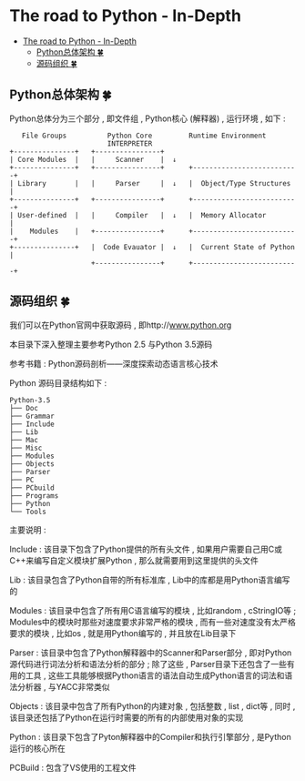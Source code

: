 # The road to Python - In-Depth
<!-- TOC -->

- [The road to Python - In-Depth](#the-road-to-python---in-depth)
    - [Python总体架构  🍀](#python总体架构--🍀)
    - [源码组织  🍀](#源码组织--🍀)

<!-- /TOC -->
## Python总体架构  🍀

Python总体分为三个部分 , 即文件组 , Python核心 (解释器) , 运行环境 , 如下 : 

```
   File Groups          Python Core			Runtime Environment
						INTERPRETER
+---------------+	+----------------+
| Core Modules  |   |     Scanner    |  ↓
+---------------+   +----------------+		+--------------------------+
| Library       |	|     Parser     |	↓	|  Object/Type Structures  |
+---------------+	+----------------+		+--------------------------+
| User-defined  |	|     Compiler	 |	↓	|  Memory Allocator        |
|    Modules    |	+----------------+		+--------------------------+
+---------------+	|  Code Evauator |	↓	|  Current State of Python |
					+----------------+		+--------------------------+
```

## 源码组织  🍀

我们可以在Python官网中获取源码 , 即http://www.python.org

本目录下深入整理主要参考Python 2.5 与Python 3.5源码

参考书籍 : Python源码剖析——深度探索动态语言核心技术

Python 源码目录结构如下 : 

```
Python-3.5
├── Doc
├── Grammar
├── Include
├── Lib
├── Mac
├── Misc
├── Modules
├── Objects
├── Parser
├── PC
├── PCbuild
├── Programs
├── Python
└── Tools
```

主要说明 :

Include : 该目录下包含了Python提供的所有头文件 , 如果用户需要自己用C或C++来编写自定义模块扩展Python , 那么就需要用到这里提供的头文件

Lib : 该目录包含了Python自带的所有标准库 , Lib中的库都是用Python语言编写的

Modules : 该目录中包含了所有用C语言编写的模块 , 比如random , cStringIO等 ; Modules中的模块时那些对速度要求非常严格的模块 , 而有一些对速度没有太严格要求的模块 , 比如os , 就是用Python编写的 , 并且放在Lib目录下

Parser : 该目录中包含了Python解释器中的Scanner和Parser部分 , 即对Python源代码进行词法分析和语法分析的部分 ; 除了这些 , Parser目录下还包含了一些有用的工具 , 这些工具能够根据Python语言的语法自动生成Python语言的词法和语法分析器 , 与YACC非常类似

Objects : 该目录中包含了所有Python的内建对象 , 包括整数 , list , dict等 , 同时 , 该目录还包括了Python在运行时需要的所有的内部使用对象的实现

Python : 该目录下包含了Pyton解释器中的Compiler和执行引擎部分 , 是Python运行的核心所在

PCBuild : 包含了VS使用的工程文件


